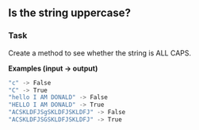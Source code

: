 ## Is the string uppercase?
### Task


Create a method to see whether the string is ALL CAPS.

**Examples (input -> output)**

```javascript
"c" -> False
"C" -> True
"hello I AM DONALD" -> False
"HELLO I AM DONALD" -> True
"ACSKLDFJSgSKLDFJSKLDFJ" -> False
"ACSKLDFJSGSKLDFJSKLDFJ" -> True
```